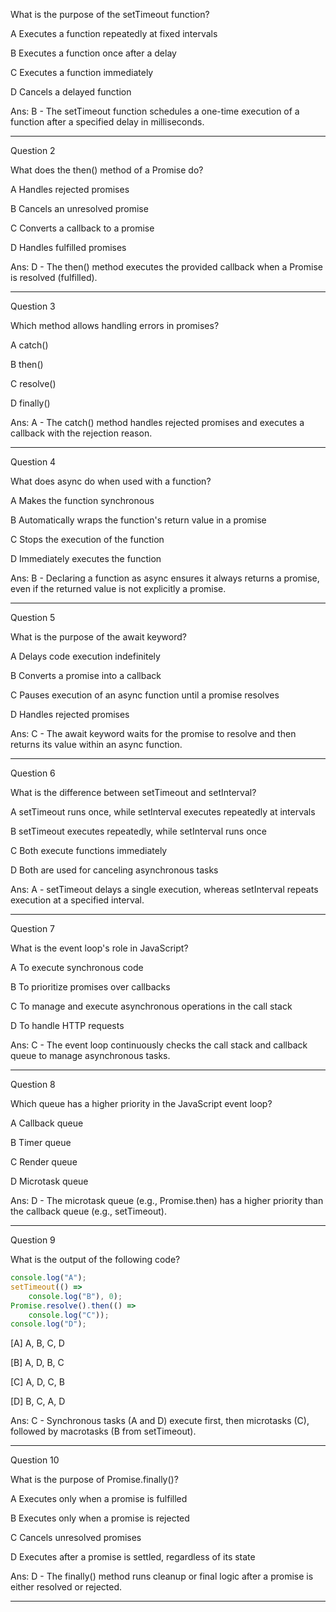 What is the purpose of the setTimeout function?

A
Executes a function repeatedly at fixed intervals

B
Executes a function once after a delay

C
Executes a function immediately

D
Cancels a delayed function

Ans: B - The setTimeout function schedules a one-time execution of a function after a specified delay in milliseconds.

---
Question 2

What does the then() method of a Promise do?

A
Handles rejected promises

B
Cancels an unresolved promise

C
Converts a callback to a promise

D
Handles fulfilled promises

Ans: D - The then() method executes the provided callback when a Promise is resolved (fulfilled).

---

Question 3

Which method allows handling errors in promises?

A
catch()

B
then()

C
resolve()

D
finally()


Ans: A - The catch() method handles rejected promises and executes a callback with the rejection reason.

---

Question 4

What does async do when used with a function?

A
Makes the function synchronous

B
Automatically wraps the function's return value in a promise

C
Stops the execution of the function

D
Immediately executes the function

Ans: B - Declaring a function as async ensures it always returns a promise, even if the returned value is not explicitly a promise.

---
Question 5

What is the purpose of the await keyword?

A
Delays code execution indefinitely

B
Converts a promise into a callback

C
Pauses execution of an async function until a promise resolves

D
Handles rejected promises

Ans: C - The await keyword waits for the promise to resolve and then returns its value within an async function.

---
Question 6

What is the difference between setTimeout and setInterval?

A
setTimeout runs once, while setInterval executes repeatedly at intervals

B
setTimeout executes repeatedly, while setInterval runs once

C
Both execute functions immediately

D
Both are used for canceling asynchronous tasks

Ans: A - setTimeout delays a single execution, whereas setInterval repeats execution at a specified interval.

---
Question 7

What is the event loop's role in JavaScript?

A
To execute synchronous code

B
To prioritize promises over callbacks

C
To manage and execute asynchronous operations in the call stack

D
To handle HTTP requests

Ans: C - The event loop continuously checks the call stack and callback queue to manage asynchronous tasks.

---
Question 8

Which queue has a higher priority in the JavaScript event loop?

A
Callback queue

B
Timer queue

C
Render queue

D
Microtask queue

Ans: D - The microtask queue (e.g., Promise.then) has a higher priority than the callback queue (e.g., setTimeout).

---
Question 9

What is the output of the following code?

```js
console.log("A");
setTimeout(() => 
	console.log("B"), 0);
Promise.resolve().then(() => 
	console.log("C"));
console.log("D");
```

[A]
A, B, C, D

[B]
A, D, B, C

[C]
A, D, C, B

[D]
B, C, A, D


Ans: C - Synchronous tasks (A and D) execute first, then microtasks (C), followed by macrotasks (B from setTimeout).

---



Question 10

What is the purpose of Promise.finally()?

A
Executes only when a promise is fulfilled

B
Executes only when a promise is rejected

C
Cancels unresolved promises

D
Executes after a promise is settled, regardless of its state

Ans: D - The finally() method runs cleanup or final logic after a promise is either resolved or rejected.

---

